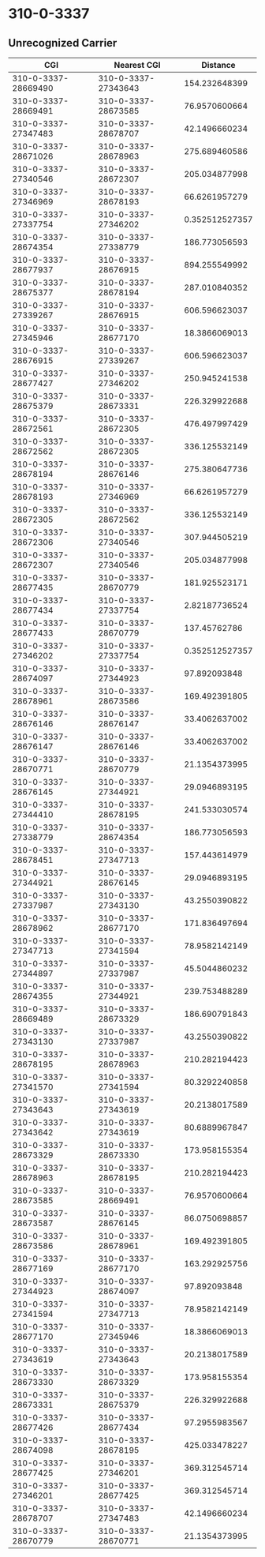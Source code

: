 # 310-0-3337
## Unrecognized Carrier


| CGI | Nearest CGI | Distance |
|-----|-------------|----------|
| 310-0-3337-28669490 | 310-0-3337-27343643 | 154.232648399 |
| 310-0-3337-28669491 | 310-0-3337-28673585 | 76.9570600664 |
| 310-0-3337-27347483 | 310-0-3337-28678707 | 42.1496660234 |
| 310-0-3337-28671026 | 310-0-3337-28678963 | 275.689460586 |
| 310-0-3337-27340546 | 310-0-3337-28672307 | 205.034877998 |
| 310-0-3337-27346969 | 310-0-3337-28678193 | 66.6261957279 |
| 310-0-3337-27337754 | 310-0-3337-27346202 | 0.352512527357 |
| 310-0-3337-28674354 | 310-0-3337-27338779 | 186.773056593 |
| 310-0-3337-28677937 | 310-0-3337-28676915 | 894.255549992 |
| 310-0-3337-28675377 | 310-0-3337-28678194 | 287.010840352 |
| 310-0-3337-27339267 | 310-0-3337-28676915 | 606.596623037 |
| 310-0-3337-27345946 | 310-0-3337-28677170 | 18.3866069013 |
| 310-0-3337-28676915 | 310-0-3337-27339267 | 606.596623037 |
| 310-0-3337-28677427 | 310-0-3337-27346202 | 250.945241538 |
| 310-0-3337-28675379 | 310-0-3337-28673331 | 226.329922688 |
| 310-0-3337-28672561 | 310-0-3337-28672305 | 476.497997429 |
| 310-0-3337-28672562 | 310-0-3337-28672305 | 336.125532149 |
| 310-0-3337-28678194 | 310-0-3337-28676146 | 275.380647736 |
| 310-0-3337-28678193 | 310-0-3337-27346969 | 66.6261957279 |
| 310-0-3337-28672305 | 310-0-3337-28672562 | 336.125532149 |
| 310-0-3337-28672306 | 310-0-3337-27340546 | 307.944505219 |
| 310-0-3337-28672307 | 310-0-3337-27340546 | 205.034877998 |
| 310-0-3337-28677435 | 310-0-3337-28670779 | 181.925523171 |
| 310-0-3337-28677434 | 310-0-3337-27337754 | 2.82187736524 |
| 310-0-3337-28677433 | 310-0-3337-28670779 | 137.45762786 |
| 310-0-3337-27346202 | 310-0-3337-27337754 | 0.352512527357 |
| 310-0-3337-28674097 | 310-0-3337-27344923 | 97.892093848 |
| 310-0-3337-28678961 | 310-0-3337-28673586 | 169.492391805 |
| 310-0-3337-28676146 | 310-0-3337-28676147 | 33.4062637002 |
| 310-0-3337-28676147 | 310-0-3337-28676146 | 33.4062637002 |
| 310-0-3337-28670771 | 310-0-3337-28670779 | 21.1354373995 |
| 310-0-3337-28676145 | 310-0-3337-27344921 | 29.0946893195 |
| 310-0-3337-27344410 | 310-0-3337-28678195 | 241.533030574 |
| 310-0-3337-27338779 | 310-0-3337-28674354 | 186.773056593 |
| 310-0-3337-28678451 | 310-0-3337-27347713 | 157.443614979 |
| 310-0-3337-27344921 | 310-0-3337-28676145 | 29.0946893195 |
| 310-0-3337-27337987 | 310-0-3337-27343130 | 43.2550390822 |
| 310-0-3337-28678962 | 310-0-3337-28677170 | 171.836497694 |
| 310-0-3337-27347713 | 310-0-3337-27341594 | 78.9582142149 |
| 310-0-3337-27344897 | 310-0-3337-27337987 | 45.5044860232 |
| 310-0-3337-28674355 | 310-0-3337-27344921 | 239.753488289 |
| 310-0-3337-28669489 | 310-0-3337-28673329 | 186.690791843 |
| 310-0-3337-27343130 | 310-0-3337-27337987 | 43.2550390822 |
| 310-0-3337-28678195 | 310-0-3337-28678963 | 210.282194423 |
| 310-0-3337-27341570 | 310-0-3337-27341594 | 80.3292240858 |
| 310-0-3337-27343643 | 310-0-3337-27343619 | 20.2138017589 |
| 310-0-3337-27343642 | 310-0-3337-27343619 | 80.6889967847 |
| 310-0-3337-28673329 | 310-0-3337-28673330 | 173.958155354 |
| 310-0-3337-28678963 | 310-0-3337-28678195 | 210.282194423 |
| 310-0-3337-28673585 | 310-0-3337-28669491 | 76.9570600664 |
| 310-0-3337-28673587 | 310-0-3337-28676145 | 86.0750698857 |
| 310-0-3337-28673586 | 310-0-3337-28678961 | 169.492391805 |
| 310-0-3337-28677169 | 310-0-3337-28677170 | 163.292925756 |
| 310-0-3337-27344923 | 310-0-3337-28674097 | 97.892093848 |
| 310-0-3337-27341594 | 310-0-3337-27347713 | 78.9582142149 |
| 310-0-3337-28677170 | 310-0-3337-27345946 | 18.3866069013 |
| 310-0-3337-27343619 | 310-0-3337-27343643 | 20.2138017589 |
| 310-0-3337-28673330 | 310-0-3337-28673329 | 173.958155354 |
| 310-0-3337-28673331 | 310-0-3337-28675379 | 226.329922688 |
| 310-0-3337-28677426 | 310-0-3337-28677434 | 97.2955983567 |
| 310-0-3337-28674098 | 310-0-3337-28678195 | 425.033478227 |
| 310-0-3337-28677425 | 310-0-3337-27346201 | 369.312545714 |
| 310-0-3337-27346201 | 310-0-3337-28677425 | 369.312545714 |
| 310-0-3337-28678707 | 310-0-3337-27347483 | 42.1496660234 |
| 310-0-3337-28670779 | 310-0-3337-28670771 | 21.1354373995 |

